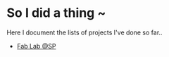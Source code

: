 # So I did a thing ~

Here I document the lists of projects I've done so far..

* [Fab Lab @SP]({{site.baseurl}}/2021-05-03-project-sp-fablab)

